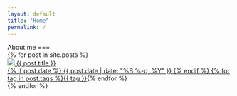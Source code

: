 ```yaml
---
layout: default
title: "Home"
permalink: /
---
```

<div class="row container">
<div class="about hide-on-small-only col m4 card">
  About me
  ===
</div>
<div class="posts col s12 m8">
  {% for post in site.posts %}
	<a href="{{ post.url }}" title="{{ post.title }}">
		<div class="card hoverable waves-effect waves-block waves-light blog-post">
			<div class="card-image">
				<img class="responsive-img" src="/assets{{ post.url }}cover.jpg">
        <span class="card-title white-text">{{ post.title }}</span>
			</div>
			<div class="card-content">
				{% if post.date %}
					<span class="chip small">
						<i class="mdi mdi-calendar"></i>
						<time datetime="{{ post.date | date_to_xmlschema }}" itemprop="datePublished">
							{{ post.date | date: "%B %-d, %Y" }}
						</time>
					</span>
				{% endif %}
				{% for tag in post.tags %}<a href="/tags/{{ tag }}" class="chip small"><i class="mdi mdi-tag"></i>{{ tag }}</a>{% endfor %}
			</div>
		</div>
	</a>
  {% endfor %}
  </div>
</div>
